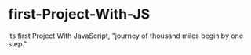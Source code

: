 # first-Project-With-JS
its first Project With JavaScript,  "journey of thousand miles begin by one step."
